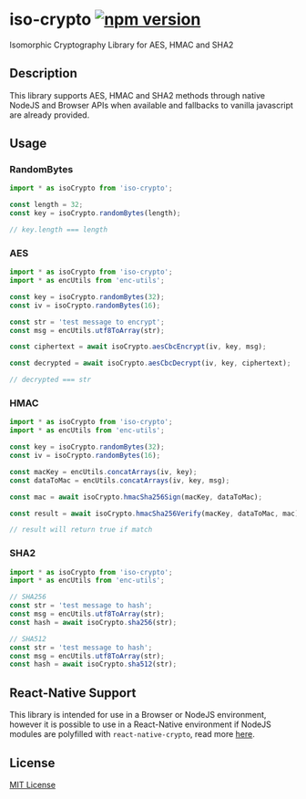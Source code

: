# iso-crypto [![npm version](https://badge.fury.io/js/@pedrouid/iso-crypto.svg)](https://badge.fury.io/js/@pedrouid/iso-crypto)

Isomorphic Cryptography Library for AES, HMAC and SHA2

## Description

This library supports AES, HMAC and SHA2 methods through native NodeJS and Browser APIs when available and fallbacks to vanilla javascript are already provided.

## Usage

### RandomBytes

```typescript
import * as isoCrypto from 'iso-crypto';

const length = 32;
const key = isoCrypto.randomBytes(length);

// key.length === length
```

### AES

```typescript
import * as isoCrypto from 'iso-crypto';
import * as encUtils from 'enc-utils';

const key = isoCrypto.randomBytes(32);
const iv = isoCrypto.randomBytes(16);

const str = 'test message to encrypt';
const msg = encUtils.utf8ToArray(str);

const ciphertext = await isoCrypto.aesCbcEncrypt(iv, key, msg);

const decrypted = await isoCrypto.aesCbcDecrypt(iv, key, ciphertext);

// decrypted === str
```

### HMAC

```typescript
import * as isoCrypto from 'iso-crypto';
import * as encUtils from 'enc-utils';

const key = isoCrypto.randomBytes(32);
const iv = isoCrypto.randomBytes(16);

const macKey = encUtils.concatArrays(iv, key);
const dataToMac = encUtils.concatArrays(iv, key, msg);

const mac = await isoCrypto.hmacSha256Sign(macKey, dataToMac);

const result = await isoCrypto.hmacSha256Verify(macKey, dataToMac, mac);

// result will return true if match
```

### SHA2

```typescript
import * as isoCrypto from 'iso-crypto';
import * as encUtils from 'enc-utils';

// SHA256
const str = 'test message to hash';
const msg = encUtils.utf8ToArray(str);
const hash = await isoCrypto.sha256(str);

// SHA512
const str = 'test message to hash';
const msg = encUtils.utf8ToArray(str);
const hash = await isoCrypto.sha512(str);
```

## React-Native Support

This library is intended for use in a Browser or NodeJS environment, however it is possible to use in a React-Native environment if NodeJS modules are polyfilled with `react-native-crypto`, read more [here](https://github.com/tradle/react-native-crypto).

## License

[MIT License](LICENSE.md)
